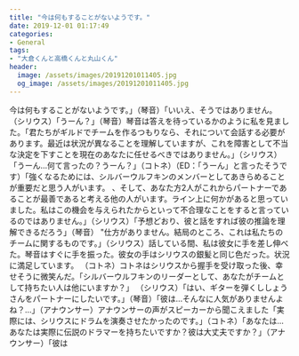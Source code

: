 ```yaml
---
title: "今は何もすることがないようです。"
date: 2019-12-01 01:17:49
categories:
- General
tags:
- "大倉くんと高橋くんと丸山くん"
header:
  image: /assets/images/20191201011405.jpg
  og_image: /assets/images/20191201011405.jpg
---
```


今は何もすることがないようです。」（琴音）「いいえ、そうではありません。 （シリウス）「うーん？」（琴音）琴音は答えを待っているかのように私を見ました。「君たちがギルドでチームを作るつもりなら、それについて会話する必要があります。最近は状況が異なることを理解していますが、これを障害として不当な決定を下すことを現在のあなたに任せるべきではありません。」（シリウス）「うーん…何て言ったの？うーん？」（コトネ）（ED：「うーん」と言ったそうです）「強くなるためには、シルバーウルフキンのメンバーとしてあきらめることが重要だと思う人がいます。 、そして、あなた方2人がこれからパートナーであることが最善であると考える他の人がいます。ライン上に何かがあると思っていました。私はこの機会を与えられたからといって不合理なことをすると言っているのではありません。」（シリウス）「予想どおり、彼と話をすれば彼の推論を理解できるだろう」（琴音） &quot;仕方がありません。結局のところ、これは私たちのチームに関するものです。」（シリウス）話している間、私は彼女に手を差し伸べた。琴音はすぐに手を振った。彼女の手はシリウスの銀髪と同じ色だった。状況に満足しています。 （コトネ）コトネはシリウスから握手を受け取った後、幸せそうに微笑んだ。「シルバーウルフキンのリーダーとして、あなたがチームとして持ちたい人は他にいますか？」 （シリウス）「はい、ギターを弾くししょうさんをパートナーにしたいです。」（琴音）「彼は…そんなに人気がありませんよね？...」（アナウンサー）アナウンサーの声がスピーカーから聞こえました「実際には、シリウスにドラムを演奏させたかったのです。」（コトネ）「あなたは...あなたは実際に伝説のドラマーを持ちたいですか？彼は大丈夫ですか？」（アナウンサー）「彼は
